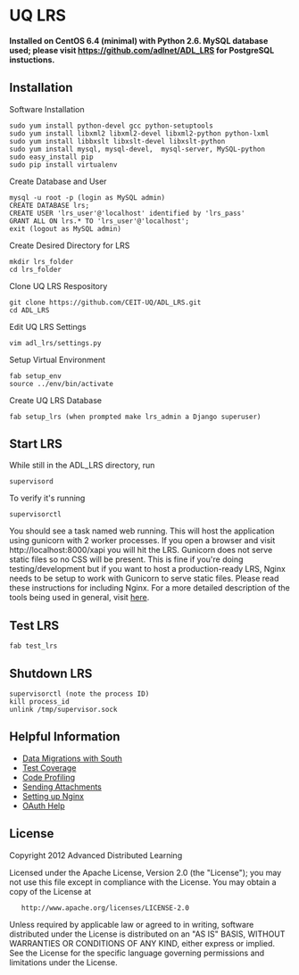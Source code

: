 # UQ LRS 

#### Installed on CentOS 6.4 (minimal) with Python 2.6. MySQL database used; please visit https://github.com/adlnet/ADL_LRS for PostgreSQL instuctions.

## Installation

Software Installation

    sudo yum install python-devel gcc python-setuptools
    sudo yum install libxml2 libxml2-devel libxml2-python python-lxml
    sudo yum install libbxslt libxslt-devel libxslt-python
    sudo yum install mysql, mysql-devel,  mysql-server, MySQL-python
    sudo easy_install pip
    sudo pip install virtualenv

Create Database and User

    mysql -u root -p (login as MySQL admin)
    CREATE DATABASE lrs;
    CREATE USER 'lrs_user'@'localhost' identified by 'lrs_pass'
    GRANT ALL ON lrs.* TO 'lrs_user'@'localhost';
    exit (logout as MySQL admin)

Create Desired Directory for LRS

    mkdir lrs_folder
    cd lrs_folder

Clone UQ LRS Respository

    git clone https://github.com/CEIT-UQ/ADL_LRS.git
    cd ADL_LRS

Edit UQ LRS Settings

	vim adl_lrs/settings.py

Setup Virtual Environment

    fab setup_env
    source ../env/bin/activate 

Create UQ LRS Database

    fab setup_lrs (when prompted make lrs_admin a Django superuser)

## Start LRS
While still in the ADL_LRS directory, run

    supervisord

To verify it's running

    supervisorctl

You should see a task named web running. This will host the application using gunicorn with 2 worker processes.
If you open a browser and visit http://localhost:8000/xapi you will hit the LRS. Gunicorn does not serve static files
so no CSS will be present. This is fine if you're doing testing/development but if you want to host a production-ready
LRS, Nginx needs to be setup to work with Gunicorn to serve static files. Please read these instructions for including
Nginx. For a more detailed description of the tools being used in general, visit [here](https://github.com/adlnet/ADL_LRS/wiki/Putting-the-Pieces-Together).

## Test LRS
    
    fab test_lrs

## Shutdown LRS

    supervisorctl (note the process ID)
    kill process_id
    unlink /tmp/supervisor.sock

## Helpful Information
    
* [Data Migrations with South](https://github.com/adlnet/ADL_LRS/wiki/DB-Migration-with-South)
* [Test Coverage](https://github.com/adlnet/ADL_LRS/wiki/Code-Coverage)
* [Code Profiling](https://github.com/adlnet/ADL_LRS/wiki/Code-Profiling-with-cProfile)
* [Sending Attachments](https://github.com/adlnet/ADL_LRS/wiki/Sending-Statements-with-Attachments)
* [Setting up Nginx](https://github.com/adlnet/ADL_LRS/wiki/Using-Nginx-for-Production)
* [OAuth Help](https://github.com/adlnet/ADL_LRS/wiki/Using-OAuth)

## License
   Copyright 2012 Advanced Distributed Learning

   Licensed under the Apache License, Version 2.0 (the "License");
   you may not use this file except in compliance with the License.
   You may obtain a copy of the License at

       http://www.apache.org/licenses/LICENSE-2.0

   Unless required by applicable law or agreed to in writing, software
   distributed under the License is distributed on an "AS IS" BASIS,
   WITHOUT WARRANTIES OR CONDITIONS OF ANY KIND, either express or implied.
   See the License for the specific language governing permissions and
   limitations under the License.
